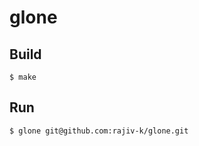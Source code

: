 # glone



## Build

```console
$ make
```


## Run

```console
$ glone git@github.com:rajiv-k/glone.git

```
